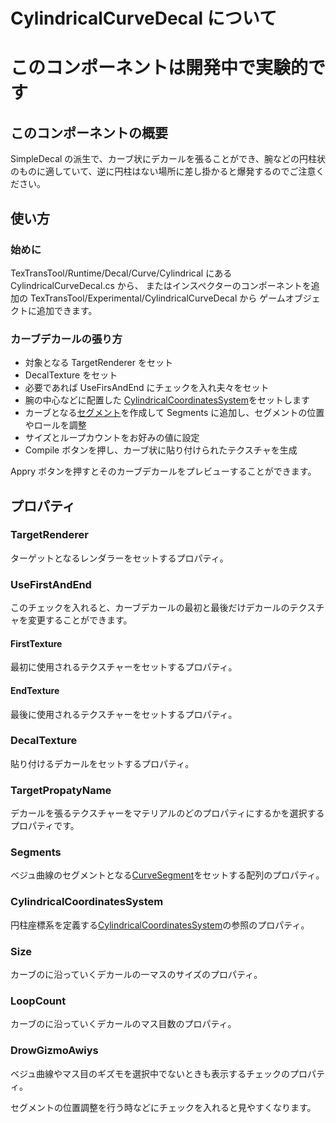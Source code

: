 # CylindricalCurveDecal について

# **このコンポーネントは開発中で実験的です**

## このコンポーネントの概要

SimpleDecal の派生で、カーブ状にデカールを張ることができ、腕などの円柱状のものに適していて、逆に円柱はない場所に差し掛かると爆発するのでご注意ください。

## 使い方

### 始めに

TexTransTool/Runtime/Decal/Curve/Cylindrical にある CylindricalCurveDecal.cs から、
またはインスペクターのコンポーネントを追加の TexTransTool/Experimental/CylindricalCurveDecal から
ゲームオブジェクトに追加できます。

### カーブデカールの張り方

- 対象となる TargetRenderer をセット
- DecalTexture をセット
- 必要であれば UseFirsAndEnd にチェックを入れ夫々をセット
- 腕の中心などに配置した [CylindricalCoordinatesSystem](CylindricalCoordinatesSystem.md)をセットします
- カーブとなる[セグメント](CurevSegment.md)を作成して Segments に追加し、セグメントの位置やロールを調整
- サイズとループカウントをお好みの値に設定
- Compile ボタンを押し、カーブ状に貼り付けられたテクスチャを生成

Appry ボタンを押すとそのカーブデカールをプレビューすることができます。

## プロパティ

### TargetRenderer

ターゲットとなるレンダラーをセットするプロパティ。

### UseFirstAndEnd

このチェックを入れると、カーブデカールの最初と最後だけデカールのテクスチャを変更することができます。

#### FirstTexture

最初に使用されるテクスチャーをセットするプロパティ。

#### EndTexture

最後に使用されるテクスチャーをセットするプロパティ。

### DecalTexture

貼り付けるデカールをセットするプロパティ。

### TargetPropatyName

デカールを張るテクスチャーをマテリアルのどのプロパティにするかを選択するプロパティです。

### Segments

ベジュ曲線のセグメントとなる[CurveSegment](CurevSegment.md)をセットする配列のプロパティ。

### CylindricalCoordinatesSystem

円柱座標系を定義する[CylindricalCoordinatesSystem](CylindricalCoordinatesSystem.md)の参照のプロパティ。

### Size

カーブのに沿っていくデカールの一マスのサイズのプロパティ。

### LoopCount

カーブのに沿っていくデカールのマス目数のプロパティ。

### DrowGizmoAwiys

ベジュ曲線やマス目のギズモを選択中でないときも表示するチェックのプロパティ。

セグメントの位置調整を行う時などにチェックを入れると見やすくなります。
